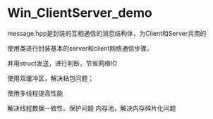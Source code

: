 # Win_ClientServer_demo
message.hpp是封装的互相通信的消息结构体，为Client和Server共用的

使用类进行封装基本的server和client网络通信步骤。

并用struct发送，进行判断，节省网络IO

使用双缓冲区，解决粘包问题；

使用多线程提高性能

解决线程数据一致性、保护问题
内存池，解决内存碎片化问题
